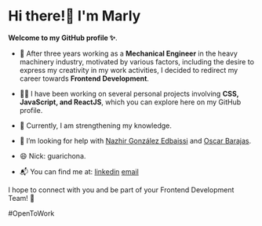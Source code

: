 
# Hi there!👋 I'm Marly 
**Welcome to my GitHub profile ✨**.

- 🚀 After three years working as a **Mechanical Engineer** in the heavy machinery industry, motivated by various factors, including the desire to express my creativity in my work activities, I decided to redirect my career towards **Frontend Development**.

- 👩‍💻 I have been working on several personal projects involving **CSS, JavaScript, and ReactJS**, which you can explore here on my GitHub profile.

- 🌱 Currently, I am strengthening my knowledge.

- 🤔 I’m looking for help with [Nazhir González Edbaissi](https://github.com/nazhG) and [Oscar Barajas](https://github.com/gndx).

- 😄 Nick: guarichona.

- 📬 You can find me at: 
  [linkedin](www.linkedin.com/in/laguarichona)
  [email](r.marlyp@gmail.com)

I hope to connect with you and be part of your Frontend Development Team! 🤝

#OpenToWork

